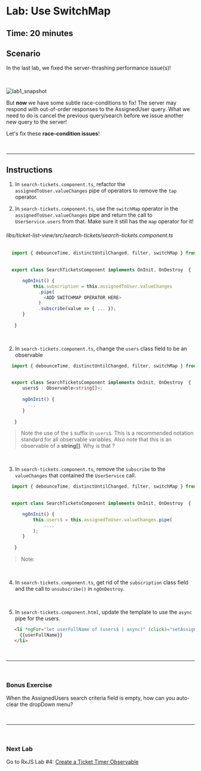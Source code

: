 # Lab: Use SwitchMap

## Time: 20 minutes

## Scenario

In the last lab, we fixed the server-thrashing performance issue(s)! 

<br/>

![lab1_snapshot](https://user-images.githubusercontent.com/210413/35134346-67e08b64-fc9b-11e7-9756-aec2e5e38a7f.jpg)

But **now** we have some subtle race-conditions to fix!  The server may respond with out-of-order responses to the AssignedUser query. What we need to do is cancel the previous query/search before we issue another new query to the server!

Let's fix these **race-condition issues**!

<br/>

----

## Instructions
1. In `search-tickets.component.ts`, refactor the `assignedToUser.valueChanges` pipe of operators to remove the `tap` operator.

2. In `search-tickets.component.ts`, use the `switchMap` operator in the `assignedToUser.valueChanges` pipe and return the call to `UserService.users` from that. Make sure it still has the `map` operator for it!

  ###### libs/ticket-list-view/src/search-tickets/search-tickets.component.ts

  ```typescript
    import { debounceTime, distinctUntilChanged, filter, switchMap } from 'rxjs/operators';
    
    
    export class SearchTicketsComponent implements OnInit, OnDestroy  {   

        ngOnInit() {
            this.subscription = this.assignedToUser.valueChanges
              .pipe(
                <ADD SWITCHMAP OPERATOR HERE>
              )
              .subscribe(value => { ... });
        }
        
     }
  ```

  <br/>


2. In `search-tickets.component.ts`, change the `users` class field to be an observable


  ```typescript
    import { debounceTime, distinctUntilChanged, filter, switchMap } from 'rxjs/operators';
    
    
    export class SearchTicketsComponent implements OnInit, OnDestroy  {   
        users$ : Observable<string[]>;
        
        ngOnInit() {
          ...
        }
        
     }
  ```
  
  >  Note the use of the `$` suffix in `users$`. This is a recommended notation standard for all observable variables. Also note that this is an observable of a **string[]**. Why is that ?

  <br/>  
  
3. In `search-tickets.component.ts`, remove the `subscribe` to the `valueChanges` that contained the `UserService` call.


  ```typescript
    import { debounceTime, distinctUntilChanged, filter, switchMap } from 'rxjs/operators';
    
    
    export class SearchTicketsComponent implements OnInit, OnDestroy  {   

        ngOnInit() {
            this.users$ = this.assignedToUser.valueChanges.pipe(
                ....                
            );
        }
        
     }
  ```
  
  >  Note: 

  <br/>     
     
4. In `search-tickets.component.ts`, get rid of the `subscription` class field and the call to `unsubscribe()` in `ngOnDestroy`.

  <br/>   
  
5. In `search-tickets.component.html`, update the template to use the `async` pipe for the users.

 ```html
    <li *ngFor="let userFullName of (users$ | async)" (click)="setAssignedToUser(userFullName)">
      {{userFullName}}
    </li>
  ```  

  <br/>   

----

<br/>

### Bonus Exercise

When the AssignedUsers search criteria field is empty, how can you auto-clear the dropDown menu?

<br/>

----

<br/>

### Next Lab

Go to RxJS Lab #4: [Create a Ticket Timer Observable](lab-4.md)
